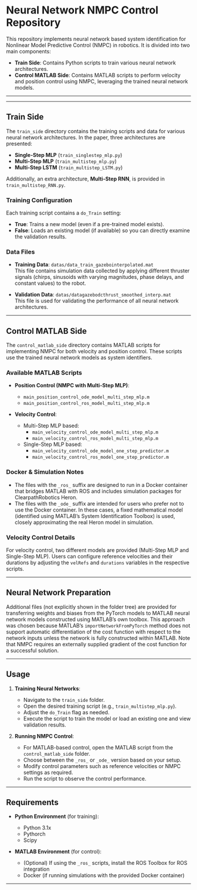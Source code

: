 # Neural Network NMPC Control Repository

This repository implements neural network based system identification for Nonlinear Model Predictive Control (NMPC) in robotics. It is divided into two main components:

- **Train Side**: Contains Python scripts to train various neural network architectures.
- **Control MATLAB Side**: Contains MATLAB scripts to perform velocity and position control using NMPC, leveraging the trained neural network models.

---


---

## Train Side

The `train_side` directory contains the training scripts and data for various neural network architectures. In the paper, three architectures are presented:
- **Single-Step MLP** (`train_singlestep_mlp.py`)
- **Multi-Step MLP** (`train_multistep_mlp.py`)
- **Multi-Step LSTM** (`train_multistep_LSTM.py`)

Additionally, an extra architecture, **Multi-Step RNN**, is provided in `train_multistep_RNN.py`.

### Training Configuration

Each training script contains a `do_Train` setting:
- **True**: Trains a new model (even if a pre-trained model exists).
- **False**: Loads an existing model (if available) so you can directly examine the validation results.

### Data Files

- **Training Data**: `datas/data_train_gazebointerpolated.mat`  
  This file contains simulation data collected by applying different thruster signals (chirps, sinusoids with varying magnitudes, phase delays, and constant values) to the robot.
  
- **Validation Data**: `datas/datagazebodcthrust_smoothed_interp.mat`  
  This file is used for validating the performance of all neural network architectures.

---

## Control MATLAB Side

The `control_matlab_side` directory contains MATLAB scripts for implementing NMPC for both velocity and position control. These scripts use the trained neural network models as system identifiers.

### Available MATLAB Scripts

- **Position Control (NMPC with Multi-Step MLP)**:
  - `main_position_control_ode_model_multi_step_mlp.m`
  - `main_position_control_ros_model_multi_step_mlp.m`

- **Velocity Control**:
  - Multi-Step MLP based:
    - `main_velocity_control_ode_model_multi_step_mlp.m`
    - `main_velocity_control_ros_model_multi_step_mlp.m`
  - Single-Step MLP based:
    - `main_velocity_control_ode_model_one_step_predictor.m`
    - `main_velocity_control_ros_model_one_step_predictor.m`

### Docker & Simulation Notes

- The files with the `_ros_` suffix are designed to run in a Docker container that bridges MATLAB with ROS and includes simulation packages for ClearpathRobotics Heron.
- The files with the `_ode_` suffix are intended for users who prefer not to use the Docker container. In these cases, a fixed mathematical model (identified using MATLAB’s System Identification Toolbox) is used, closely approximating the real Heron model in simulation.

### Velocity Control Details

For velocity control, two different models are provided (Multi-Step MLP and Single-Step MLP). Users can configure reference velocities and their durations by adjusting the `velRefs` and `durations` variables in the respective scripts.

---

## Neural Network Preparation

Additional files (not explicitly shown in the folder tree) are provided for transferring weights and biases from the PyTorch models to MATLAB neural network models constructed using MATLAB’s own toolbox. This approach was chosen because MATLAB’s `importNetworkFromPyTorch` method does not support automatic differentiation of the cost function with respect to the network inputs unless the network is fully constructed within MATLAB. Note that NMPC requires an externally supplied gradient of the cost function for a successful solution.

---

## Usage

1. **Training Neural Networks**:
   - Navigate to the `train_side` folder.
   - Open the desired training script (e.g., `train_multistep_mlp.py`).
   - Adjust the `do_Train` flag as needed.
   - Execute the script to train the model or load an existing one and view validation results.

2. **Running NMPC Control**:
   - For MATLAB-based control, open the MATLAB script from the `control_matlab_side` folder.
   - Choose between the `_ros_` or `_ode_` version based on your setup.
   - Modify control parameters such as reference velocities or NMPC settings as required.
   - Run the script to observe the control performance.

---

## Requirements

- **Python Environment** (for training):
  - Python 3.1x
  - Pythorch
  - Scipy

- **MATLAB Environment** (for control):
  - (Optional) If using the `_ros_` scripts, install the ROS Toolbox for ROS integration
  - Docker (if running simulations with the provided Docker container)

---



